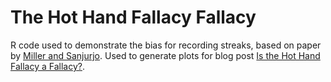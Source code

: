 # The Hot Hand Fallacy Fallacy
R code used to demonstrate the bias for recording streaks, based on paper by <a href='https://papers.ssrn.com/sol3/papers.cfm?abstract_id=2627354'>Miller and Sanjurjo</a>. Used to generate plots for blog post <a href='http://www.keyonvafa.com/hot-hand'>Is the Hot Hand Fallacy a Fallacy?</a>.

